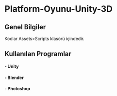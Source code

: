 # Platform-Oyunu-Unity-3D
## Genel Bilgiler
Kodlar Assets>Scripts klasörü içindedir.

## Kullanılan Programlar
#### - Unity  
#### - Blender    
#### - Photoshop
## 
